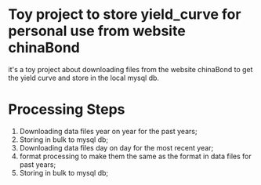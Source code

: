 # Toy project to store yield_curve for personal use from website chinaBond
it's a toy project about downloading files from the website chinaBond to get the yield curve and store in the local mysql db.

# Processing Steps
1. Downloading data files year on year for the past years;
2. Storing in bulk to mysql db;
3. Downloading data files day on day for the most recent year;
4. format processing to make them the same as the format in data files for past years;
5. Storing in bulk to mysql db;
